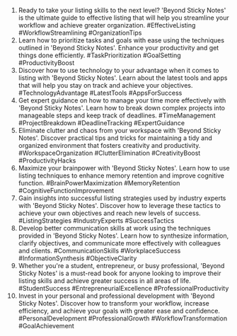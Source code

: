 1. Ready to take your listing skills to the next level? 'Beyond Sticky Notes' is the ultimate guide to effective listing that will help you streamline your workflow and achieve greater organization. #EffectiveListing #WorkflowStreamlining #OrganizationTips
2. Learn how to prioritize tasks and goals with ease using the techniques outlined in 'Beyond Sticky Notes'. Enhance your productivity and get things done efficiently. #TaskPrioritization #GoalSetting #ProductivityBoost
3. Discover how to use technology to your advantage when it comes to listing with 'Beyond Sticky Notes'. Learn about the latest tools and apps that will help you stay on track and achieve your objectives. #TechnologyAdvantage #LatestTools #AppsForSuccess
4. Get expert guidance on how to manage your time more effectively with 'Beyond Sticky Notes'. Learn how to break down complex projects into manageable steps and keep track of deadlines. #TimeManagement #ProjectBreakdown #DeadlineTracking #ExpertGuidance
5. Eliminate clutter and chaos from your workspace with 'Beyond Sticky Notes'. Discover practical tips and tricks for maintaining a tidy and organized environment that fosters creativity and productivity. #WorkspaceOrganization #ClutterElimination #CreativityBoost #ProductivityHacks
6. Maximize your brainpower with 'Beyond Sticky Notes'. Learn how to use listing techniques to enhance memory retention and improve cognitive function. #BrainPowerMaximization #MemoryRetention #CognitiveFunctionImprovement
7. Gain insights into successful listing strategies used by industry experts with 'Beyond Sticky Notes'. Discover how to leverage these tactics to achieve your own objectives and reach new levels of success. #ListingStrategies #IndustryExperts #SuccessTactics
8. Develop better communication skills at work using the techniques provided in 'Beyond Sticky Notes'. Learn how to synthesize information, clarify objectives, and communicate more effectively with colleagues and clients. #CommunicationSkills #WorkplaceSuccess #InformationSynthesis #ObjectiveClarity
9. Whether you're a student, entrepreneur, or busy professional, 'Beyond Sticky Notes' is a must-read book for anyone looking to improve their listing skills and achieve greater success in all areas of life. #StudentSuccess #EntrepreneurialExcellence #ProfessionalProductivity
10. Invest in your personal and professional development with 'Beyond Sticky Notes'. Discover how to transform your workflow, increase efficiency, and achieve your goals with greater ease and confidence. #PersonalDevelopment #ProfessionalGrowth #WorkflowTransformation #GoalAchievement
